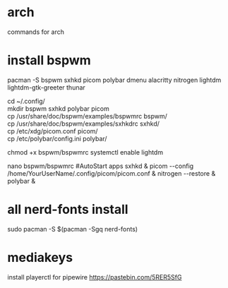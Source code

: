 # arch
commands for arch

# install bspwm

pacman -S bspwm sxhkd picom polybar dmenu alacritty nitrogen lightdm lightdm-gtk-greeter thunar

cd ~/.config/  
mkdir bspwm sxhkd polybar picom  
cp /usr/share/doc/bspwm/examples/bspwmrc bspwm/  
cp /usr/share/doc/bspwm/examples/sxhkdrc sxhkd/  
cp /etc/xdg/picom.conf picom/  
cp /etc/polybar/config.ini polybar/  

chmod +x bspwm/bspwmrc
systemctl enable lightdm


nano bspwm/bspwmrc
#AutoStart apps
sxhkd &
picom --config /home/YourUserName/.config/picom/picom.conf &
nitrogen --restore &
polybar &

# all nerd-fonts install
sudo pacman -S $(pacman -Sgq nerd-fonts)
# mediakeys
install playerctl for pipewire
https://pastebin.com/5RER5SfG
